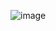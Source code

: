 
![image](https://user-images.githubusercontent.com/79154652/216210807-a5b39115-a6f2-43cb-9993-f9e9872f5b39.png)
